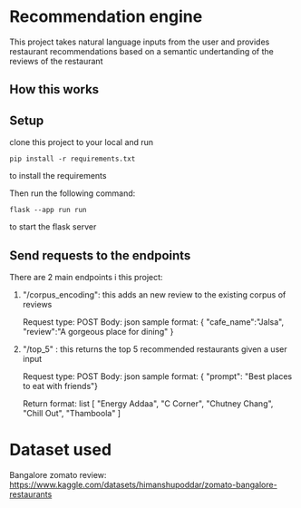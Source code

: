 # Recommendation engine
This project takes natural language inputs from the user and provides restaurant recommendations based on a semantic undertanding of the reviews of the restaurant 

## How this works
## Setup
clone this project to your local and run
```
pip install -r requirements.txt
```
to install the requirements

Then run the following command:
```
flask --app run run
```
to start the flask server

## Send requests to the endpoints

There are 2 main endpoints i this project:
1. "/corpus_encoding": this adds an new review to the existing corpus of reviews

   Request type: POST
   Body: json
   sample format:
    {
    "cafe_name":"Jalsa",
    "review":"A gorgeous place for dining"
   }
2. "/top_5" : this returns the top 5 recommended restaurants given a user input

   Request type: POST
   Body: json
   sample format:
   {
    "prompt": "Best places to eat with friends"}
  
      Return format: list
      [
       "Energy Addaa",
       "C Corner",
       "Chutney Chang",
       "Chill Out",
       "Thamboola"
   ]

# Dataset used

Bangalore zomato review:  https://www.kaggle.com/datasets/himanshupoddar/zomato-bangalore-restaurants
   
